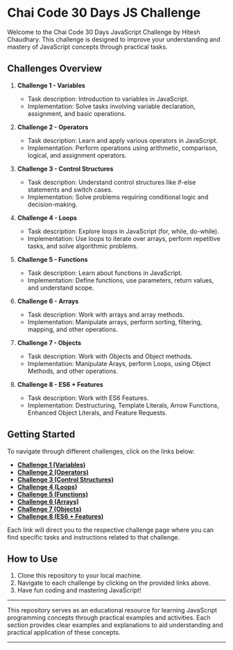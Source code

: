 # Chai Code 30 Days JS Challenge

Welcome to the Chai Code 30 Days JavaScript Challenge by Hitesh Chaudhary. This challenge is designed to improve your understanding and mastery of JavaScript concepts through practical tasks.

## Challenges Overview

1. **Challenge 1 - Variables**
   - Task description: Introduction to variables in JavaScript.
   - Implementation: Solve tasks involving variable declaration, assignment, and basic operations.

2. **Challenge 2 - Operators**
   - Task description: Learn and apply various operators in JavaScript.
   - Implementation: Perform operations using arithmetic, comparison, logical, and assignment operators.

3. **Challenge 3 - Control Structures**
   - Task description: Understand control structures like if-else statements and switch cases.
   - Implementation: Solve problems requiring conditional logic and decision-making.

4. **Challenge 4 - Loops**
   - Task description: Explore loops in JavaScript (for, while, do-while).
   - Implementation: Use loops to iterate over arrays, perform repetitive tasks, and solve algorithmic problems.

5. **Challenge 5 - Functions**
   - Task description: Learn about functions in JavaScript.
   - Implementation: Define functions, use parameters, return values, and understand scope.

6. **Challenge 6 - Arrays**
   - Task description: Work with arrays and array methods.
   - Implementation: Manipulate arrays, perform sorting, filtering, mapping, and other operations.

7. **Challenge 7 - Objects**
   - Task description: Work with Objects and Object methods.
   - Implementation: Manipulate Arays, perform Loops, using Object Methods, and other operations.

8. **Challenge 8 - ES6 + Features** 
   - Task description: Work with ES6 Features.
   - Implementation: Destructuring, Template Literals, Arrow Functions, Enhanced Object Literals, and Feature Requests.

## Getting Started

To navigate through different challenges, click on the links below:

- **[Challenge 1 (Variables)](./Challenge1%20(Variables))**
- **[Challenge 2 (Operators)](./Challenge2%20(Operators))**
- **[Challenge 3 (Control Structures)](./Challenge3%20(Control%20Structures))**
- **[Challenge 4 (Loops)](./Challenge4%20(Loops))**
- **[Challenge 5 (Functions)](./Challenge5%20(Functions))**
- **[Challenge 6 (Arrays)](./Challenge6%20(Arrays))**
- **[Challenge 7 (Objects)](./Challenge7%20(Objects))**
- **[Challenge 8 (ES6 + Features)](./Challenge7%20(ES6+Features))**


Each link will direct you to the respective challenge page where you can find specific tasks and instructions related to that challenge.

## How to Use

1. Clone this repository to your local machine.
2. Navigate to each challenge by clicking on the provided links above.
3. Have fun coding and mastering JavaScript!

---

This repository serves as an educational resource for learning JavaScript programming concepts through practical examples and activities. Each section provides clear examples and explanations to aid understanding and practical application of these concepts.

---
